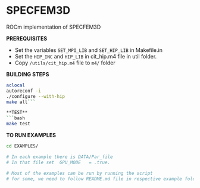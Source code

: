 # SPECFEM3D
ROCm implementation of SPECFEM3D


**PREREQUISITES**
- Set the variables `SET_MPI_LIB` and `SET_HIP_LIB` in Makefile.in
- Set the `HIP_INC` and `HIP_LIB` in cit_hip.m4 file in util folder.
- Copy `/utils/cit_hip.m4` file to `m4/` folder

**BUILDING STEPS**
```bash
aclocal 
autoreconf -i
./configure --with-hip
make all```

**TEST**
```bash
make test
```
**TO RUN EXAMPLES**
```bash
cd EXAMPLES/ 

# In each example there is DATA/Par_file
# In that file set  GPU_MODE   = .true.

# Most of the examples can be run by running the script
# for some, we need to follow README.md file in respective example folder.
```
